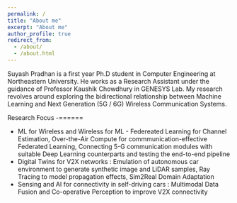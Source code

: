 ```yaml
---
permalink: /
title: "About me"
excerpt: "About me"
author_profile: true
redirect_from: 
  - /about/
  - /about.html
---
```


Suyash Pradhan is a first year Ph.D student in Computer Engineering at Northeastern University. He works as a Research Assistant under the guidance of Professor Kaushik Chowdhury in GENESYS Lab. My research revolves around exploring the bidirectional relationship between Machine Learning and Next Generation (5G / 6G) Wireless Communication Systems. 

Research Focus
-======

- ML for Wireless and Wireless for ML - Federeated Learning for Channel Estimation, Over-the-Air Compute for commmunication-effective Federated Learning, Connecting 5-G communication modules with suitable Deep Learning counterparts and testing the end-to-end pipeline
- Digital Twins for V2X networks : Emulation of autonomous car environment to generate synthetic image and LiDAR samples, Ray Tracing to model propagation effects, Sim2Real Domain Adaptation
- Sensing and AI for connectivity in self-driving cars : Multimodal Data Fusion and Co-operative Perception to improve V2X connectivity


